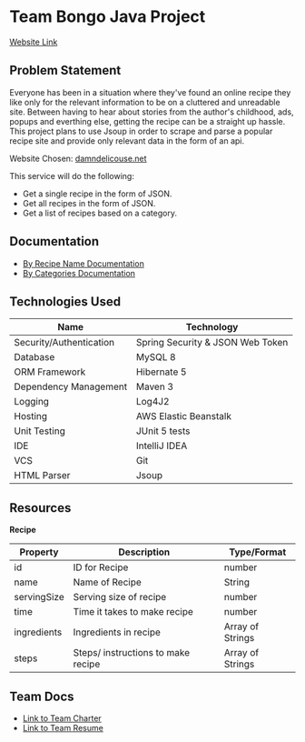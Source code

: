 # Team Bongo Java Project

[Website Link](http://ddrecipescrapper.us-east-2.elasticbeanstalk.com/)

## Problem Statement
Everyone has been in a situation where they've found an online recipe they like
only for the relevant information to be on a cluttered and unreadable site. Between having to hear
about stories from the author's childhood, ads, popups and everthing else, getting the recipe can be a 
straight up hassle. This project plans to use Jsoup in order to scrape and parse a popular
recipe site and provide only relevant data in the form of an api. 

Website Chosen: [damndelicouse.net](damndelicious.net)

This service will do the following:
- Get a single recipe in the form of JSON.
- Get all recipes in the form of JSON.
- Get a list of recipes based on a category.

## Documentation
- [By Recipe Name Documentation](Documents/Recipes_Documentation.md)
- [By Categories Documentation](Documents/Categories_Documentation.md)

## Technologies Used

| Name  | Technology    |
|-----------|-----------|
| Security/Authentication | Spring Security & JSON Web Token |
| Database | MySQL 8 |
| ORM Framework | Hibernate 5 |
| Dependency Management | Maven 3 |
| Logging | Log4J2 |
| Hosting | AWS Elastic Beanstalk |
| Unit Testing | JUnit 5 tests |
| IDE | IntelliJ IDEA |
| VCS | Git |
|HTML Parser | Jsoup  | 

## Resources
**Recipe**

| Property | Description | Type/Format |
|---|---|---|
| id | ID for Recipe | number |
| name | Name of Recipe | String | 
| servingSize | Serving size of recipe | number |
| time | Time it takes to make recipe | number |
| ingredients | Ingredients in recipe | Array of Strings |
| steps | Steps/ instructions to make recipe | Array of Strings |

## Team Docs 
- [Link to Team Charter](https://github.com/mad-java-ent-f21/teamBongo/blob/main/Documents/Charter.md)
- [Link to Team Resume](https://github.com/mad-java-ent-f21/teamBongo/blob/main/Documents/Resume.md)
